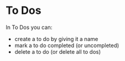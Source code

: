 # To Dos

In To Dos you can:

- create a to do by giving it a name
- mark a to do completed (or uncompleted)
- delete a to do (or delete all to dos)
